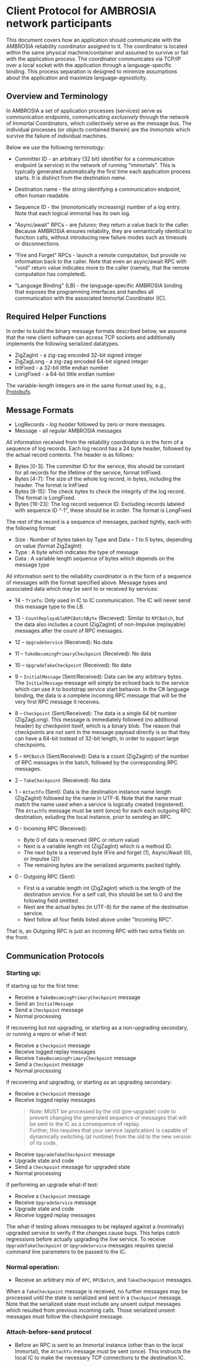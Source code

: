 ﻿
Client Protocol for AMBROSIA network participants
=================================================

This document covers how an application should communicate with the AMBROSIA
reliability coordinator assigned to it.  The coordinator is located within the
same physical machine/container and assumed to survive or fail with the
application process.  The coordinator communicates via TCP/IP over a local
socket with the application through a language-specific binding.  This process
separation is designed to minimize assumptions about the application and maximize
language-agnosticity.

Overview and Terminology
------------------------

In AMBROSIA a set of application processes (services) serve as communication
endpoints, communicating *exclusively* through the network of Immortal
Coordinators, which collectively serve as the message bus.  The individual
processes (or objects contained therein) are the *Immortals* which survive the
failure of individual machines.

Below we use the following terminology:

 * Committer ID - an arbitrary (32 bit) identifier for a communication endpoint
   (a service) in the network of running "immortals".  This is typically
   generated automatically the first time each application process starts.
   It is distinct from the destination *name*.

 * Destination name - the string identifying a communication endpoint, often
   human readable.

 * Sequence ID - the (monotonically increasing) number of a log entry. Note that
   each logical immortal has its own log.

 * "Async/await" RPCs - are *futures*; they return a value back to the
   caller.  Because AMBROSIA ensures reliability, they are semantically
   identical to function calls, without introducing new failure modes such as
   timeouts or disconnections.

 * "Fire and Forget" RPCs - launch a remote computation, but provide no
   information back to the caller.  Note that even an async/await RPC with
   "void" return value indicates more to the caller (namely, that the remote
   computation has completed).

 * "Language Binding" (LB) - the language-specific AMBROSIA binding that 
   exposes the programming interfaces and handles all communication with
   the associated Immortal Coordinator (IC).

Required Helper Functions
-------------------------

In order to build the binary message formats described below, we assume that the
new client software can access TCP sockets and additionally implements the
following serialized datatypes.

 * ZigZagInt  - a zig-zag encoded 32-bit signed integer
 * ZigZagLong - a zig-zag encoded 64-bit signed integer
 * IntFixed  - a 32-bit little endian number 
 * LongFixed - a 64-bit little endian number 

The variable-length integers are in the same format used by, e.g.,
[Protobufs](https://developers.google.com/protocol-buffers/docs/encoding).


Message Formats
---------------

 * LogRecords - *log header* followed by zero or more messages.
 * Message - all regular AMBROSIA messages

All information received from the reliability coordinator is in the form of a sequence of log records.
Each log record has a 24 byte header, followed by the actual record contents. The header is as follows:

 * Bytes [0-3]: The committer ID for the service, this should be constant for all records for the lifetime of the service, format IntFixed.
 * Bytes [4-7]: The size of the whole log record, in bytes, including the header. The format is IntFixed
 * Bytes [8-15]: The check bytes to check the integrity of the log record. The format is LongFixed.
 * Bytes [16-23]: The log record sequence ID. Excluding records labeled with sequence ID “-1”, these should be in order. The format is LongFixed

The rest of the record is a sequence of messages, packed tightly, each with the following format:

 * Size : Number of bytes taken by Type and Data – 1 to 5 bytes, depending on value (format ZigZagInt)
 * Type : A byte which indicates the type of message
 * Data : A variable length sequence of bytes which depends on the message type


All information sent to the reliability coordinator is in the form of a sequence of messages with the format specified above.
Message types and associated data which may be sent to or received by services:

 * 14 - `TrimTo`: Only used in IC to IC communication. The IC will never send this message type to the LB.

 * 13 - `CountReplayableRPCBatchByte` (Recieved): Similar to `RPCBatch`, but the data also includes a count (ZigZagInt)
   of non-Impulse (replayable) messages after the count of RPC messages.

 * 12 – `UpgradeService` (Received): No data

 * 11 – `TakeBecomingPrimaryCheckpoint` (Received): No data

 * 10 – `UpgradeTakeCheckpoint` (Received): No data

 * 9 – `InitialMessage` (Sent/Received): Data can be any arbitrary bytes. The `InitialMessage` message will simply be echoed back
   to the service which can use it to bootstrap service start behavior. In the C# language binding, the data is a complete incoming RPC
   message that will be the very first RPC message it receives. 

 * 8 – `Checkpoint` (Sent/Received): The data is a single 64 bit number (ZigZagLong).
   This message is immediately followed (no additional header) by checkpoint itself, 
   which is a binary blob.
   The reason that checkpoints are not sent in the message payload directly is
   so that they can have a 64-bit instead of 32-bit length, in order to support
   large checkpoints.

 * 5 – `RPCBatch` (Sent/Received): Data is a count (ZigZagInt) of the number of RPC messages in the batch, followed by the corresponding RPC messages.

 * 2 – `TakeCheckpoint` (Received): No data

 * 1 – `AttachTo` (Sent): Data is the destination instance name length (ZigZagInt) followed by the name in UTF-8. Note that the name must match the
       name used when a service is logically created (registered). The `AttachTo` message must be sent (once) for each each outgoing RPC destination,
       exluding the local instance, prior to sending an RPC.

 * 0 - Incoming RPC (Received):

   - Byte 0 of data is reserved (RPC or return value)
   - Next is a variable length int (ZigZagInt) which is a method ID.
   - The next byte is a reserved byte (Fire and forget (1), Async/Await (0), or Impulse (2))
   - The remaining bytes are the serialized arguments packed tightly.

 * 0 - Outgoing RPC (Sent):

   - First is a variable length int (ZigZagInt) which is the length of the destination service.  For a self call, this should be set to 0 and the following field omitted.
   - Next are the actual bytes (in UTF-8) for the name of the destination service.
   - Next follow all four fields listed above under "Incoming RPC".

That is, an Outgoing RPC is just an incoming RPC with two extra fields on the front.


Communication Protocols
-----------------------

### Starting up:

If starting up for the first time:

 * Receive a `TakeBecomingPrimaryCheckpoint` message
 * Send an `InitialMessage`
 * Send a `Checkpoint` message
 * Normal processing

If recovering but not upgrading, or starting as a non-upgrading secondary, or running a repro or what-if test:

 * Receive a `Checkpoint` message
 * Receive logged replay messages
 * Receive `TakeBecomingPrimaryCheckpoint` message
 * Send a `Checkpoint` message
 * Normal processing

If recovering and upgrading, or starting as an upgrading secondary:

 * Receive a `Checkpoint` message
 * Receive logged replay messages 
   > Note: MUST be processed by the old (pre-upgrade) code to prevent changing the generated sequence
   of messages that will be sent to the IC as a consequence of replay. <br/>Further, this requires that your
   service (application) is capable of dynamically switching (at runtime) from the old to the new version of its code.
 * Receive `UpgradeTakeCheckpoint` message
 * Upgrade state and code
 * Send a `Checkpoint` message for upgraded state
 * Normal processing

If performing an upgrade what-if test:

 * Receive a `Checkpoint` message
 * Receive `UpgradeService` message
 * Upgrade state and code
 * Receive logged replay messages

The what-if testing allows messages to be replayed against a (nominally) upgraded service to verify if the changes cause bugs.
This helps catch regressions before actually upgrading the live service. To receive `UpgradeTakeCheckpoint` or `UpgradeService`
messages requires special command line parameters to be passed to the IC.

### Normal operation:

 * Receive an arbitrary mix of `RPC`, `RPCBatch`, and `TakeCheckpoint` messages.

When a `TakeCheckpoint` message is received, no further messages may be processed until the state is serialized and sent in a `Checkpoint` message. Note that the serialized state must include any unsent output messages which resulted from previous incoming calls. Those serialized unsent messages must follow the checkpoint message.

### Attach-before-send protocol

* Before an RPC is sent to an Immortal instance (other than to the local Immortal), the `AttachTo` message must be sent (once).
  This instructs the local IC to make the necessary TCP connections to the destination IC.

